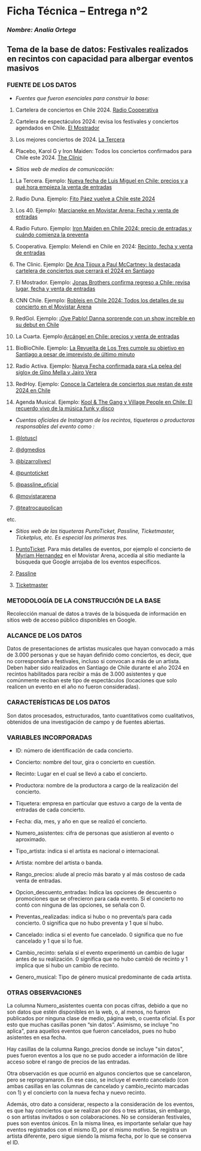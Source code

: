 # **Ficha Técnica – Entrega n°2**
### *Nombre: Analía Ortega*

## **Tema de la base de datos: Festivales realizados en recintos con capacidad para albergar eventos masivos**

### **FUENTE DE LOS DATOS**

- *Fuentes que fueron esenciales para construir la base:*

1. Cartelera de conciertos en Chile 2024. [Radio Cooperativa](https://cooperativa.cl/noticias/magazine/musica/shows-en-vivo/cartelera-de-conciertos-en-chile-2024/2024-01-01/183840.html)

2. Cartelera de espectáculos 2024: revisa los festivales y conciertos agendados en Chile. [El Mostrador](https://www.elmostrador.cl/datos-utiles/2024/01/26/cartelera-de-espectaculos-2024-revisa-los-festivales-y-conciertos-agendados-en-chile/)

3. Los mejores conciertos de 2024. [La Tercera](https://www.latercera.com/galeria/culto/los-mejores-conciertos-de-2024/IV6QKN5ZZVDRZI43WPNSVSVZG4/#)

4. Placebo, Karol G y Iron Maiden: Todos los conciertos confirmados para Chile este 2024. [The Clinic](https://www.theclinic.cl/2024/01/05/conciertos-eventos-2024-artistas-internacionales/amp/)


- *Sitios web de medios de comunicación:*

1. La Tercera. Ejemplo: [Nueva fecha de Luis Miguel en Chile: precios y a qué hora empieza la venta de entradas](https://www.latercera.com/servicios/noticia/nueva-fecha-de-luis-miguel-en-chile-precios-y-a-que-hora-empieza-la-venta-de-entradas/6T4VYGCLHVBHTMVFL4HAQW7ZQ4/)

2. Radio Duna. Ejemplo: [Fito Páez vuelve a Chile este 2024](https://www.duna.cl/cultura/musica/2024/06/28/fito-paez-vuelve-a-chile-este-2024/amp/)

3. Los 40. Ejemplo:  [Marcianeke en Movistar Arena: Fecha y venta de entradas](https://los40.cl/2024/marcianeke-en-movistar-arena-fecha-y-venta-de-entradas-178405.html?outputType=amp)

4. Radio Futuro. Ejemplo: [Iron Maiden en Chile 2024: precio de entradas y cuándo comienza la preventa](https://www.futuro.cl/2023/10/iron-maiden-en-chile-2024-precio-de-entradas-y-cuando-comienza-la-preventa/amp/)

5. Cooperativa. Ejemplo: Melendi en Chile en 2024: [Recinto, fecha y venta de entradas](https://www.cooperativa.cl/noticias/site/artic/20231207/pags-amp/20231207131407.html)

6. The Clinic. Ejemplo: [De Ana Tijoux a Paul McCartney: la destacada cartelera de conciertos que cerrará el 2024 en Santiago](https://www.theclinic.cl/2024/08/13/de-maria-becerra-a-paul-mccartney-los-conciertos-que-quedan-en-chile-el-2024/amp/)

7. El Mostrador. Ejemplo: [Jonas Brothers confirma regreso a Chile: revisa lugar, fecha y venta de entradas](https://www.elmostrador.cl/noticias/2023/12/14/jonas-brothers-confirma-regreso-a-chile-revisa-lugar-fecha-y-venta-de-entradas//)

8. CNN Chile. Ejemplo: [Robleis en Chile 2024: Todos los detalles de su concierto en el Movistar Arena](https://www.cnnchile.com/cultura/robleis-concierto-chile-movistar-arena_20240529/)

9. RedGol. Ejemplo: [¡Oye Pablo! Danna sorprende con un show increíble en su debut en Chile](https://redgol.cl/amp/tiempolibre/como-fue-el-show-de-danna-en-chile-mexicana-sorprende-en-su-debut)

10. La Cuarta. Ejemplo:[Arcángel en Chile: precios y venta de entradas](https://www.lacuarta.com/servicios/noticia/arcangel-en-chile-precios-y-venta-de-entradas/K2TMX23WKVDTPCG4LCJ4Q7QBOI/#)

11. BioBioChile. Ejemplo: [La Revuelta de Los Tres cumple su objetivo en Santiago a pesar de imprevisto de último minuto](https://www.biobiochile.cl/noticias/artes-y-cultura/musica/2024/04/28/la-revuelta-de-los-tres-cumple-su-objetivo-en-santiago-a-pesar-de-imprevisto-de-ultimo-minuto.shtml)

12. Radio Activa. Ejemplo: [Nueva Fecha confirmada para «La pelea del siglo» de Gino Mella y Jairo Vera](https://www.radioactiva.cl/2024/03/nueva-fecha-confirmada-para-la-pelea-del-siglo-de-gino-mella-y-jairo-vera/amp/)

13. RedHoy. Ejemplo: [Conoce la Cartelera de conciertos que restan de este 2024 en Chile](https://redhoy.cl/conoce-la-cartelera-de-conciertos-que-restan-de-este-2024-en-chile/)

14. Agenda Musical. Ejemplo: [Kool & The Gang y Village People en Chile: El recuerdo vivo de la música funk y disco](https://www.agendamusical.cl/kool-and-the-gang-village-people-chile/)

- *Cuentas oficiales de Instagram de los recintos, tiqueteras o productoras responsables del evento como :*

1. [@lotuscl](https://www.instagram.com/lotuscl?igsh=ZGRhbGU0MWFxbTho)

2. [@dgmedios](https://www.instagram.com/dgmedios/)

3. [@bizarrolivecl](https://www.instagram.com/dgmedios/)

4. [@puntoticket](https://www.instagram.com/puntoticket/)

5. [@passline_oficial](https://www.instagram.com/passline_oficial/)

6. [@movistararena](https://www.instagram.com/movistararena/)

7. [@teatrocaupolican](https://www.instagram.com/teatrocaupolican/)

etc.

- *Sitios web de las tiqueteras PuntoTicket, Passline, Ticketmaster, Ticketplus, etc. Es especial las primeras tres.*

1. [PuntoTicket](https://www.puntoticket.com/). Para más detalles de eventos, por ejemplo el concierto de [Myriam Hernandez](https://www.puntoticket.com/myriam-hernandez-movistar-arena) en el Movistar Arena, accedía al sitio mediante la búsqueda que Google arrojaba de los eventos específicos.

2. [Passline](https://home.passline.com/home)

3. [Ticketmaster](https://www.ticketmaster.cl/)


### **METODOLOGÍA DE LA CONSTRUCCIÓN DE LA BASE**

Recolección manual de datos a través de la búsqueda de información en sitios web de acceso público disponibles en Google.

### **ALCANCE DE LOS DATOS**

Datos de presentaciones de artistas musicales que hayan convocado a más de 3.000 personas y que se hayan definido como conciertos, es decir, que no correspondan a festivales, incluso si convocan a más de un artista. Deben haber sido realizados en Santiago de Chile durante el año 2024 en recintos habilitados para recibir a más de 3.000 asistentes y que comúnmente reciban este tipo de espectáculos (locaciones que solo realicen un evento en el año no fueron consideradas).

### **CARACTERÍSTICAS DE LOS DATOS**

Son datos procesados, estructurados, tanto cuantitativos como cualitativos, obtenidos de una investigación de campo y de fuentes abiertas.

### **VARIABLES INCORPORADAS**

- ID: número de identificación de cada concierto.

- Concierto: nombre del tour, gira o concierto en cuestión.

- Recinto: Lugar en el cual se llevó a cabo el concierto. 

- Productora: nombre de la productora a cargo de la realización del concierto.

- Tiquetera: empresa en particular que estuvo a cargo de la venta de entradas de cada concierto.

- Fecha: día, mes, y año en que se realizó el concierto.

- Numero_asistentes: cifra de personas que asistieron al evento o aproximado.

- Tipo_artista: indica si el artista es nacional o internacional.

- Artista: nombre del artista o banda.

- Rango_precios: alude al precio más barato y al más costoso de cada venta de entradas.

- Opcion_descuento_entradas: Indica las opciones de descuento o promociones que se ofrecieron para cada evento. Si el concierto no contó con ninguna de las opciones, se señala con 0. 

- Preventas_realizadas: indica si hubo o no preventa/s para cada concierto. 0 significa que no hubo preventa y 1 que sí hubo. 

- Cancelado: indica si el evento fue cancelado. 0 significa que no fue cancelado y 1 que sí lo fue.

- Cambio_recinto: señala si el evento experimentó un cambio de lugar antes de su realización. 0 significa que no hubo cambió de recinto y 1 implica que si hubo un cambio de recinto. 

- Genero_musical: Tipo de género musical predominante de cada artista.


### **OTRAS OBSERVACIONES** 

La columna Numero_asistentes cuenta con pocas cifras, debido a que no son datos que estén disponibles en la web, o, al menos, no fueron publicados por ninguna clase de medio, página web, o cuenta oficial. Es por esto que muchas casillas ponen “sin datos”. Asimismo, se incluye "no aplica", para aquellos eventos que fueron cancelados, pues no hubo asistentes en esa fecha.

Hay casillas de la columna Rango_precios donde se incluye "sin datos", pues fueron eventos a los que no se pudo acceder a información de libre acceso sobre el rango de precios de las entradas. 

Otra observación es que ocurrió en algunos conciertos que se cancelaron, pero se reprogramaron. En ese caso, se incluye el evento cancelado (con ambas casillas en las columnas de cancelado y cambio_recinto marcadas con 1) y el concierto con la nueva fecha y nuevo recinto. 

Además, otro dato a considerar, respecto a la consideración de los eventos, es que hay conciertos que se realizan por dos o tres artistas, sin embargo, o son artistas invitados o son colaboraciones. No se consideran festivales, pues son eventos únicos. En la misma línea, es importante señalar que hay eventos registrados con el mismo ID, por el mismo motivo. Se registra un artista diferente, pero sigue siendo la misma fecha, por lo que se conserva el ID.


